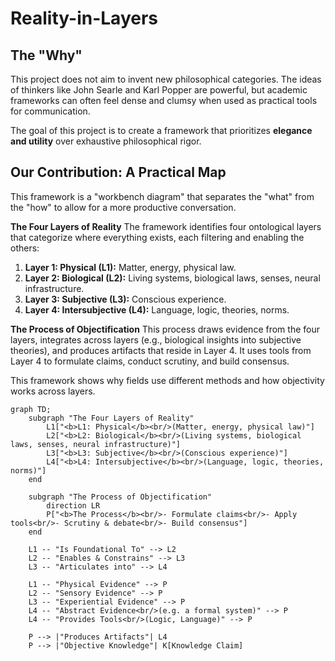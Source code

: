 # Reality-in-Layers

## The "Why"

This project does not aim to invent new philosophical categories. The ideas of thinkers like John Searle and Karl Popper are powerful, but academic frameworks can often feel dense and clumsy when used as practical tools for communication.

The goal of this project is to create a framework that prioritizes **elegance and utility** over exhaustive philosophical rigor.

## Our Contribution: A Practical Map

This framework is a "workbench diagram" that separates the "what" from the "how" to allow for a more productive conversation.

**The Four Layers of Reality**
The framework identifies four ontological layers that categorize where everything exists, each filtering and enabling the others:
1.  **Layer 1: Physical (L1):** Matter, energy, physical law.
2.  **Layer 2: Biological (L2):** Living systems, biological laws, senses, neural infrastructure.
3.  **Layer 3: Subjective (L3):** Conscious experience.
4.  **Layer 4: Intersubjective (L4):** Language, logic, theories, norms.

**The Process of Objectification**
This process draws evidence from the four layers, integrates across layers (e.g., biological insights into subjective theories), and produces artifacts that reside in Layer 4. It uses tools from Layer 4 to formulate claims, conduct scrutiny, and build consensus.

This framework shows why fields use different methods and how objectivity works across layers.

```mermaid
graph TD;
    subgraph "The Four Layers of Reality"
        L1["<b>L1: Physical</b><br/>(Matter, energy, physical law)"]
        L2["<b>L2: Biological</b><br/>(Living systems, biological laws, senses, neural infrastructure)"]
        L3["<b>L3: Subjective</b><br/>(Conscious experience)"]
        L4["<b>L4: Intersubjective</b><br/>(Language, logic, theories, norms)"]
    end

    subgraph "The Process of Objectification"
        direction LR
        P["<b>The Process</b><br/>- Formulate claims<br/>- Apply tools<br/>- Scrutiny & debate<br/>- Build consensus"]
    end

    L1 -- "Is Foundational To" --> L2
    L2 -- "Enables & Constrains" --> L3
    L3 -- "Articulates into" --> L4
    
    L1 -- "Physical Evidence" --> P
    L2 -- "Sensory Evidence" --> P
    L3 -- "Experiential Evidence" --> P
    L4 -- "Abstract Evidence<br/>(e.g. a formal system)" --> P
    L4 -- "Provides Tools<br/>(Logic, Language)" --> P
    
    P --> |"Produces Artifacts"| L4
    P --> |"Objective Knowledge"| K[Knowledge Claim]
```
